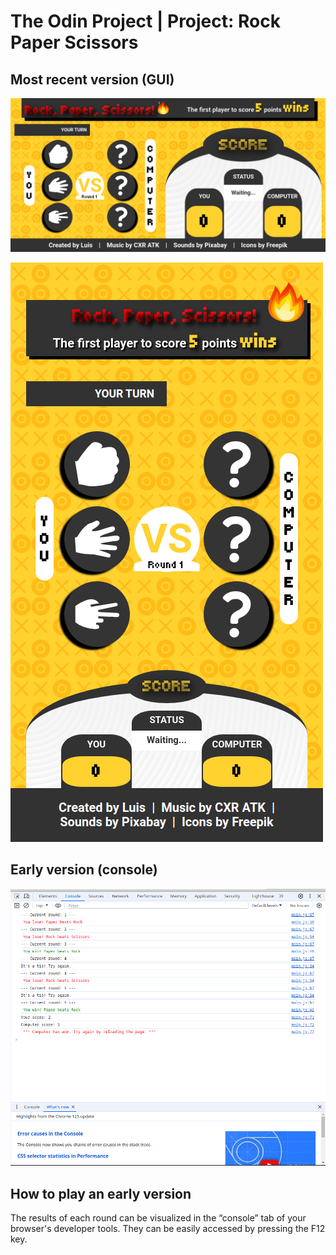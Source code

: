 # The Odin Project | Project: Rock Paper Scissors

## Most recent version (GUI)
![Desktop](https://github.com/LuisAguilarG/odin-rock-paper-scissors/blob/main/images/desktop-demo.png?raw=true)

![Mobile](https://github.com/LuisAguilarG/odin-rock-paper-scissors/blob/main/images/mobile-demo.png?raw=true)

## Early version (console)
![Console](https://github.com/LuisAguilarG/odin-rock-paper-scissors/blob/main/images/console-demo.png?raw=true)

## How to play an early version
The results of each round can be visualized in the “console” tab of your browser's developer tools. They can be easily accessed by pressing the F12 key. 
